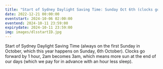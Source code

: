 ```yaml
---
title: "Start of Sydney Daylight Saving Time: Sunday Oct 6th (clocks go forward 1hr)"
date: 2022-12-21 00:00:00
eventstart: 2024-10-06 02:00:00
eventend: 2024-10-11 23:59:00
expirydate: 2024-10-11 23:59:00
img: images/dlsstartID.jpg
---
```


Start of Sydney Daylight Saving Time (always on the first Sunday in October, which this year happens on Sunday, 6th October).
Clocks go forward by 1 hour, 2am becomes 3am, which means more sun at the end of our days (which we pay for in advance with an hour less sleep).